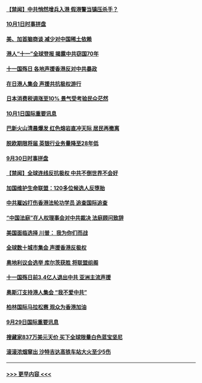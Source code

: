 #### [【禁闻】中共悄然增兵入港 假港警当镇压杀手？](../pages/prog202/a102677038.md?t=10020044) 
#### [10月1日时事拼盘](../pages/prog202/a102676998.md?t=10020044) 
#### [美、加首脑商谈 减少对中国稀土依赖](../pages/prog202/a102676955.md?t=10020044) 
#### [港人“十一”全球登报 揭露中共窃国70年](../pages/prog202/a102676912.md?t=10020044) 
#### [十一国殇日 各地声援香港反对中共暴政](../pages/prog202/a102676851.md?t=10020044) 
#### [在日港人集会 声援共抗极权游行](../pages/prog202/a102676791.md?t=10020044) 
#### [日本消费税调涨至10% 景气受考验民众茫然](../pages/prog202/a102676581.md?t=10020044) 
#### [10月1日国际重要讯息](../pages/prog202/a102676588.md?t=10020044) 
#### [巴新火山清晨爆发 红色熔岩直冲天际 居民再撤离](../pages/prog202/a102676525.md?t=10020044) 
#### [脱欧期限将届 英银行业务量降至28年低](../pages/prog202/a102676518.md?t=10020044) 
#### [9月30日时事拼盘](../pages/prog202/a102676227.md?t=10020044) 
#### [【禁闻】全球连线反抗极权 中共不倒世界不会好](../pages/prog202/a102676151.md?t=10020044) 
#### [加国维护生命联盟：120多位候选人反堕胎](../pages/prog202/a102676119.md?t=10020044) 
#### [中共雇凶打伤香港法轮功学员 追查国际追查](../pages/prog202/a102675745.md?t=10020044) 
#### [“中国法庭”在人权理事会对中共裁决 法庭顾问致辞](../pages/prog202/a102676009.md?t=10020044) 
#### [美国面临选择 川普： 我为你们而战](../pages/prog202/a102675974.md?t=10020044) 
#### [全球数十城市集会 声援香港反极权](../pages/prog202/a102675955.md?t=10020044) 
#### [奥地利议会选举 库尔茨获胜 将联盟组阁](../pages/prog202/a102675949.md?t=10020044) 
#### [十一国殇日前3.4亿人退出中共 亚洲主流声援](../pages/prog202/a102675925.md?t=10020044) 
#### [奥斯汀支持港人集会  “我不爱中共”](../pages/prog202/a102675881.md?t=10020044) 
#### [柏林国际马拉松赛 观众为香港加油](../pages/prog202/a102675855.md?t=10020044) 
#### [9月29日国际重要讯息](../pages/prog202/a102675723.md?t=10020044) 
#### [搜藏家837万美元天价 买下全球限量白色蓝宝坚尼](../pages/prog202/a102675637.md?t=10020044) 
#### [滚滚浓烟窜出 沙特吉达高铁车站大火至少5伤](../pages/prog202/a102675579.md?t=10020044) 

----
#### [ >>> 更早内容 <<< ](../indexes/prog202-earlier.md)
